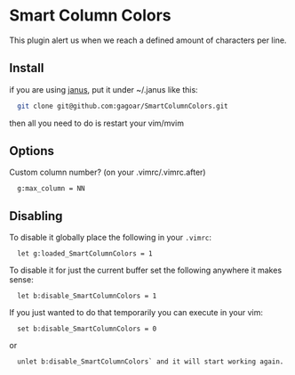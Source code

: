 Smart Column Colors
=

This plugin alert us when we reach a defined amount of characters per line.

Install
-

if you are using [janus](https://github.com/carlhuda/janus), put it under ~/.janus like this:

``` bash
  git clone git@github.com:gagoar/SmartColumnColors.git
```

then all you need to do is restart your vim/mvim

Options
-

Custom column number? (on your .vimrc/.vimrc.after)
``` vim
  g:max_column = NN
```

Disabling
-

To disable it globally place the following in your `.vimrc`:
``` vim
  let g:loaded_SmartColumnColors = 1
```

To disable it for just the current buffer set the following anywhere it makes sense:
``` vim
  let b:disable_SmartColumnColors = 1
```

If you just wanted to do that temporarily you can execute in your vim:
``` vim
  set b:disable_SmartColumnColors = 0
```

or

``` vim
  unlet b:disable_SmartColumnColors` and it will start working again.
```
